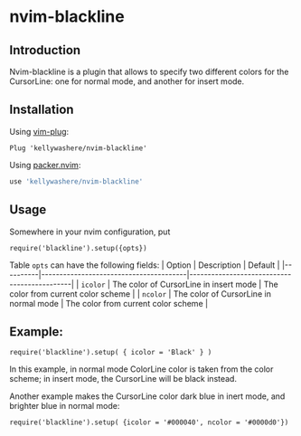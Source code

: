 # nvim-blackline

## Introduction
Nvim-blackline is a plugin that allows to specify two different colors for the CursorLine:
one for normal mode, and another for insert mode.

## Installation
Using [vim-plug](https://github.com/junegunn/vim-plug):

```viml
Plug 'kellywashere/nvim-blackline'
```

Using [packer.nvim](https://github.com/wbthomason/packer.nvim):
```lua
use 'kellywashere/nvim-blackline'
```

## Usage
Somewhere in your nvim configuration, put
```
require('blackline').setup({opts})
```
Table `opts` can have the following fields:
| Option   | Description                            | Default                                     |
|----------|----------------------------------------|---------------------------------------------|
| `icolor` | The color of CursorLine in insert mode | The color from current color scheme         |
| `ncolor` | The color of CursorLine in normal mode | The color from current color scheme         |


## Example:
```
require('blackline').setup( { icolor = 'Black' } )
```
In this example, in normal mode ColorLine color is taken from the color scheme; in insert
mode, the CursorLine will be black instead.

Another example makes the CursorLine color dark blue in inert mode, and brighter blue in
normal mode:
```
require('blackline').setup( {icolor = '#000040', ncolor = '#0000d0'})
```
